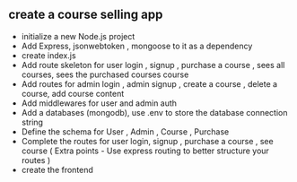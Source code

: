 ## create a course selling app

- initialize a new Node.js project
- Add Express, jsonwebtoken , mongoose to it as a dependency
- create index.js
- Add route skeleton for user login , signup , purchase a course , sees all courses, sees the purchased courses course
- Add routes for admin login , admin signup , create a course , delete a course, add course content
- Add middlewares for user and admin auth 
- Add a databases (mongodb), use .env to store the database connection string
- Define the schema for User , Admin , Course , Purchase
- Complete the routes for user login, signup , purchase a course , see course ( Extra points - Use express routing to better structure your routes )
- create the frontend 
